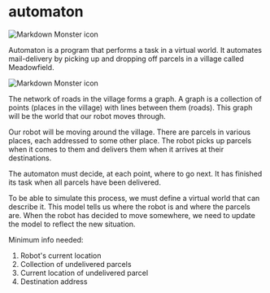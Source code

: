 # automaton
<img src="./images/robot.jpg"
     alt="Markdown Monster icon"/>

Automaton is a program that performs a task in a virtual world. It automates mail-delivery by picking up and dropping off parcels in a village called Meadowfield.

<img src="./images/village.png"
     alt="Markdown Monster icon"/>

The network of roads in the village forms a graph. A graph is a collection of points (places in the village) with lines between them (roads). This graph will be the world that our robot moves through.

Our robot will be moving around the village. There are parcels in various places, each addressed to some other place. The robot picks up parcels when it comes to them and delivers them when it arrives at their destinations.

The automaton must decide, at each point, where to go next. It has finished its task when all parcels have been delivered.

To be able to simulate this process, we must define a virtual world that can describe it. This model tells us where the robot is and where the parcels are. When the robot has decided to move somewhere, we need to update the model to reflect the new situation.

Minimum info needed:
1. Robot's current location 
2. Collection of undelivered parcels
3. Current location of undelivered parcel
4. Destination address